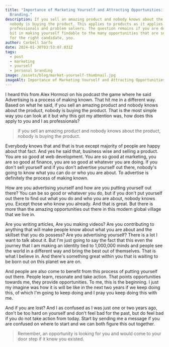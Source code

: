 ```yaml
---
title: "Importance of Marketing Yourself and Attracting Opportunities: Personal
  Branding."
description: If you sell an amazing product and nobody knows about the product,
  nobody is buying the product. This applies to products as it applies to us as
  professionals and problem solvers. The question remains if you are doing your
  bit in making yourself findable to the many opportunities that are searching
  for the right candidate, you.
author: Carbell Sarfo
date: 2024-01-30T03:53:07.831Z
tags:
  - post
  - marketing
  - yourself
  - personal branding
image: /assets/blog/market-yourself-thumbnail.jpg
imageAlt: Importance of Marketing Yourself and Attracting Opportunities
---
```

I heard this from Alex Hormozi on his podcast the game where he said Advertising is a process of making known. That hit me in a different way. Based on what he said, if you sell an amazing product and nobody knows about the product, nobody is buying the product. That is the most simple way you can look at it but why this got my attention was, how does this apply to you and I as professionals?

> if you sell an amazing product and nobody knows about the product, nobody is buying the product.

Everybody knows that and that is true except majority of people are happy about that fact. And yes he said that, business wise and selling a product. You are so good at web development. You are so good at marketing, you are so good at finance, you are so good at whatever you are doing. If you don't sell yourself and if you don't advertise yourself out there, nobody's going to know what you can do or who you are about. To advertise is definitely the process of making known.



How are you advertising yourself and how are you putting yourself out there? You can be so good or whatever you do, but if you don't put yourself out there to find out what you do and who you are about, nobody knows you. Except those who know you already. And that is great. But there is more than the amazing opportunities out there in this modern global village that we live in.

Are you writing articles, Are you making videos? Are you contributing to anything that will make people know about what you are about and the skillset that you do possess? Are you advertising yourself? There is a lot I want to talk about it. But I'm just going to say the fact that this even the journey that I am making an identity tied to 1,000,000 minds and people see the world in a different way and bring the best out of themselves. That is what I believe in. And there's something great within you that is waiting to be born out on this planet we are on.



And people are also come to benefit from this process of putting yourself out there. People learn, resonate and take action. That points opportunities towards me, they provide opportunities. To me, this is the beginning. I just my imagine was how it is will be like in the next two years if we keep doing this, of which I'm going to keep doing and I pray you keep doing this with me.



And if you are lost? And I as confused as I was just one or two years ago, don't be too hard on yourself and don't feel bad for the past, but do feel bad if you do not take action from today. Start by sending me a message if you are confused on where to start and we can both figure this out together.

> Remember, an opportunity is looking for you and would come to your door step if it knew you existed.